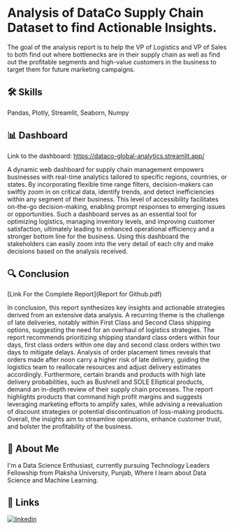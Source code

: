 
# Analysis of DataCo Supply Chain Dataset to find Actionable Insights.

The goal of the analysis report is to help the VP of Logistics and VP of Sales to
both find out where bottlenecks are in their supply chain as well as find out the
profitable segments and high-value customers in the business to target them for future
marketing campaigns.

## 🛠 Skills
Pandas, Plotly, Streamlit, Seaborn, Numpy





## 📊 Dashboard
Link to the dashboard: https://dataco-global-analytics.streamlit.app/

A dynamic web dashboard for supply chain management empowers
businesses with real-time analytics tailored to specific regions, countries,
or states. By incorporating flexible time range filters, decision-makers can
swiftly zoom in on critical data, identify trends, and detect inefficiencies
within any segment of their business. This level of accessibility facilitates
on-the-go decision-making, enabling prompt responses to emerging issues
or opportunities. Such a dashboard serves as an essential tool for
optimizing logistics, managing inventory levels, and improving customer
satisfaction, ultimately leading to enhanced operational efficiency and a
stronger bottom line for the business.
Using this dashboard the stakeholders can easily zoom into the very detail
of each city and make decisions based on the analysis received.


## 🔍 Conclusion

[Link For the Complete Report](Report for Github.pdf)

In conclusion, this report synthesizes key insights and actionable strategies derived from
an extensive data analysis. A recurring theme is the challenge of late deliveries, notably
within First Class and Second Class shipping options, suggesting the need for an overhaul
of logistics strategies. The report recommends prioritizing shipping standard class orders
within four days, first class orders within one day and second class orders within two
days to mitigate delays. Analysis of order placement times reveals that orders made after
noon carry a higher risk of late delivery, guiding the logistics team to reallocate resources
and adjust delivery estimates accordingly. Furthermore, certain brands and products
with high late delivery probabilities, such as Bushnell and SOLE Elliptical products,
demand an in-depth review of their supply chain processes. The report highlights
products that command high profit margins and suggests leveraging marketing efforts to
amplify sales, while advising a reevaluation of discount strategies or potential
discontinuation of loss-making products. Overall, the insights aim to streamline
operations, enhance customer trust, and bolster the profitability of the business.


## 🚀 About Me
I'm a Data Science Enthusiast, currently pursuing Technology Leaders Fellowship from Plaksha University, Punjab, Where I learn about Data Science and Machine Learning.


## 🔗 Links

[![linkedin](https://img.shields.io/badge/linkedin-0A66C2?style=for-the-badge&logo=linkedin&logoColor=white)](https://www.linkedin.com/in/singhamal/)

